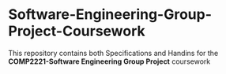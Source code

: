 # Software-Engineering-Group-Project-Coursework
This repository contains both Specifications and Handins for the **COMP2221-Software Engineering Group Project** coursework
